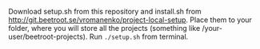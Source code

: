 Download setup.sh from this repository and install.sh from http://git.beetroot.se/vromanenko/project-local-setup.
Place them to your folder, where you will store all the projects (something like /your-user/beetroot-projects).
Run `./setup.sh` from terminal.